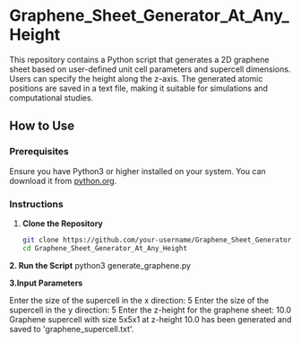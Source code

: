 # Graphene_Sheet_Generator_At_Any_Height

This repository contains a Python script that generates a 2D graphene sheet based on user-defined unit cell parameters and supercell dimensions. Users can specify the height along the z-axis. The generated atomic positions are saved in a text file, making it suitable for simulations and computational studies.

## How to Use

### Prerequisites

Ensure you have Python3 or higher installed on your system. You can download it from [python.org](https://www.python.org/).

### Instructions

1. **Clone the Repository**

   ```bash
   git clone https://github.com/your-username/Graphene_Sheet_Generator_At_Any_Height.git
   cd Graphene_Sheet_Generator_At_Any_Height

**2. Run the Script**
 python3 generate_graphene.py

**3.Input Parameters**

Enter the size of the supercell in the x direction: 5
Enter the size of the supercell in the y direction: 5
Enter the z-height for the graphene sheet: 10.0
Graphene supercell with size 5x5x1 at z-height 10.0 has been generated and saved to 'graphene_supercell.txt'.




